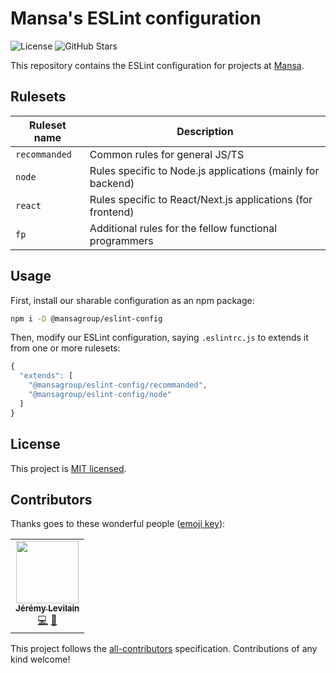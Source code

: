 # Mansa's ESLint configuration

![License](https://img.shields.io/github/license/MansaGroup/eslint-config?style=flat-square) ![GitHub Stars](https://img.shields.io/github/stars/MansaGroup/eslint-config?style=flat-square)

This repository contains the ESLint configuration for projects at [Mansa](https://github.com/MansaGroup).

## Rulesets

| Ruleset name  | Description                                                 |
| ------------- | ----------------------------------------------------------- |
| `recommanded` | Common rules for general JS/TS                              |
| `node`        | Rules specific to Node.js applications (mainly for backend) |
| `react`       | Rules specific to React/Next.js applications (for frontend) |
| `fp`          | Additional rules for the fellow functional programmers      |

## Usage

First, install our sharable configuration as an npm package:

```bash
npm i -D @mansagroup/eslint-config
```

Then, modify our ESLint configuration, saying `.eslintrc.js` to extends it
from one or more rulesets:

```js
{
  "extends": [
    "@mansagroup/eslint-config/recommanded",
    "@mansagroup/eslint-config/node"
  ]
}
```

## License

This project is [MIT licensed](LICENSE.txt).

## Contributors

Thanks goes to these wonderful people ([emoji key](https://allcontributors.org/docs/en/emoji-key)):

<!-- ALL-CONTRIBUTORS-LIST:START - Do not remove or modify this section -->
<!-- prettier-ignore-start -->
<!-- markdownlint-disable -->
<table>
  <tr>
    <td align="center"><a href="https://jeremylvln.fr/"><img src="https://avatars.githubusercontent.com/u/6763873?v=4?s=100" width="100px;" alt=""/><br /><sub><b>Jérémy Levilain</b></sub></a><br /><a href="https://github.com/MansaGroup/eslint-config/commits?author=IamBlueSlime" title="Code">💻</a> <a href="#ideas-IamBlueSlime" title="Ideas, Planning, & Feedback">🤔</a></td>
  </tr>
</table>

<!-- markdownlint-restore -->
<!-- prettier-ignore-end -->

<!-- ALL-CONTRIBUTORS-LIST:END -->

This project follows the [all-contributors](https://github.com/all-contributors/all-contributors) specification. Contributions of any kind welcome!
